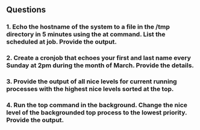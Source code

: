 ## Questions
### 1. Echo the hostname of the system to a file in the /tmp directory in 5 minutes using the at command. List the scheduled at job. Provide the output.
### 2. Create a cronjob that echoes your first and last name every Sunday at 2pm during the month of March. Provide the details.
### 3. Provide the output of all nice levels for current running processes with the highest nice levels sorted at the top.
### 4. Run the top command in the background. Change the nice level of the backgrounded top process to the lowest priority. Provide the output.
